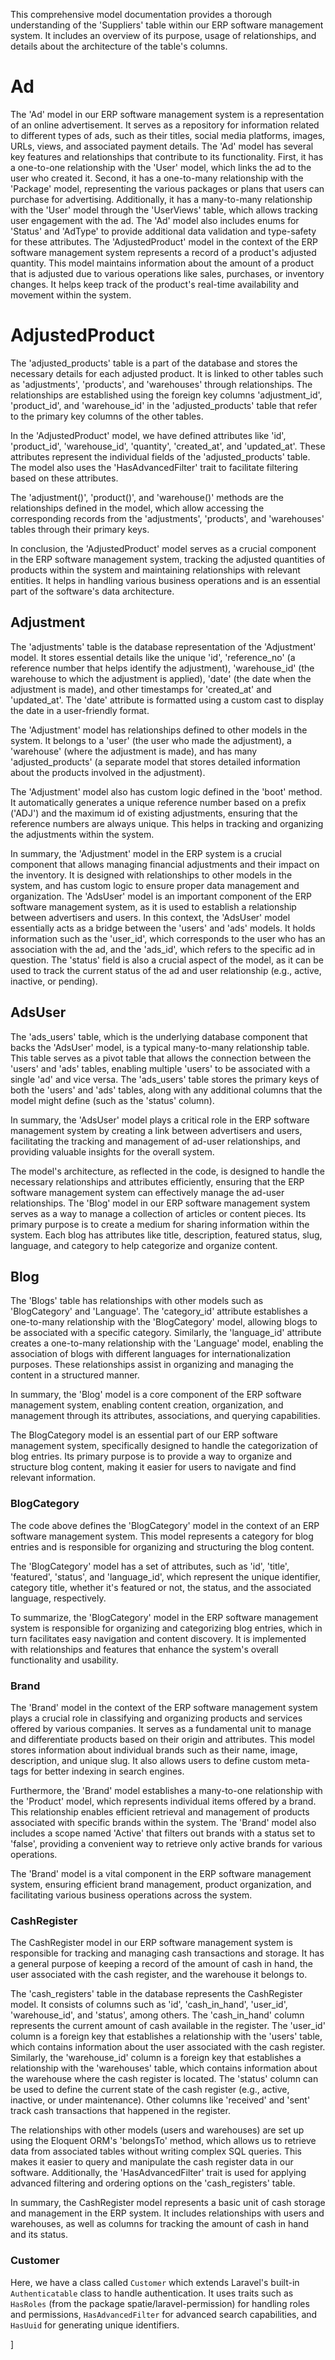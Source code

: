 This comprehensive model documentation provides a thorough understanding of the 'Suppliers' table within our ERP software management system. It includes an overview of its purpose, usage of relationships, and details about the architecture of the table's columns.

# Ad
The 'Ad' model in our ERP software management system is a representation of an online advertisement. It serves as a repository for information related to different types of ads, such as their titles, social media platforms, images, URLs, views, and associated payment details.
The 'Ad' model has several key features and relationships that contribute to its functionality. First, it has a one-to-one relationship with the 'User' model, which links the ad to the user who created it. Second, it has a one-to-many relationship with the 'Package' model, representing the various packages or plans that users can purchase for advertising. Additionally, it has a many-to-many relationship with the 'User' model through the 'UserViews' table, which allows tracking user engagement with the ad.
The 'Ad' model also includes enums for 'Status' and 'AdType' to provide additional data validation and type-safety for these attributes.
The 'AdjustedProduct' model in the context of the ERP software management system represents a record of a product's adjusted quantity. This model maintains information about the amount of a product that is adjusted due to various operations like sales, purchases, or inventory changes. It helps keep track of the product's real-time availability and movement within the system.

# AdjustedProduct
The 'adjusted_products' table is a part of the database and stores the necessary details for each adjusted product. It is linked to other tables such as 'adjustments', 'products', and 'warehouses' through relationships. The relationships are established using the foreign key columns 'adjustment_id', 'product_id', and 'warehouse_id' in the 'adjusted_products' table that refer to the primary key columns of the other tables.

In the 'AdjustedProduct' model, we have defined attributes like 'id', 'product_id', 'warehouse_id', 'quantity', 'created_at', and 'updated_at'. These attributes represent the individual fields of the 'adjusted_products' table. The model also uses the 'HasAdvancedFilter' trait to facilitate filtering based on these attributes.

The 'adjustment()', 'product()', and 'warehouse()' methods are the relationships defined in the model, which allow accessing the corresponding records from the 'adjustments', 'products', and 'warehouses' tables through their primary keys.

In conclusion, the 'AdjustedProduct' model serves as a crucial component in the ERP software management system, tracking the adjusted quantities of products within the system and maintaining relationships with relevant entities. It helps in handling various business operations and is an essential part of the software's data architecture.


## Adjustment
The 'adjustments' table is the database representation of the 'Adjustment' model. It stores essential details like the unique 'id', 'reference_no' (a reference number that helps identify the adjustment), 'warehouse_id' (the warehouse to which the adjustment is applied), 'date' (the date when the adjustment is made), and other timestamps for 'created_at' and 'updated_at'. The 'date' attribute is formatted using a custom cast to display the date in a user-friendly format.

The 'Adjustment' model has relationships defined to other models in the system. It belongs to a 'user' (the user who made the adjustment), a 'warehouse' (where the adjustment is made), and has many 'adjusted_products' (a separate model that stores detailed information about the products involved in the adjustment).

The 'Adjustment' model also has custom logic defined in the 'boot' method. It automatically generates a unique reference number based on a prefix ('ADJ') and the maximum id of existing adjustments, ensuring that the reference numbers are always unique. This helps in tracking and organizing the adjustments within the system.

In summary, the 'Adjustment' model in the ERP system is a crucial component that allows managing financial adjustments and their impact on the inventory. It is designed with relationships to other models in the system, and has custom logic to ensure proper data management and organization.
The 'AdsUser' model is an important component of the ERP software management system, as it is used to establish a relationship between advertisers and users. In this context, the 'AdsUser' model essentially acts as a bridge between the 'users' and 'ads' models. It holds information such as the 'user_id', which corresponds to the user who has an association with the ad, and the 'ads_id', which refers to the specific ad in question. The 'status' field is also a crucial aspect of the model, as it can be used to track the current status of the ad and user relationship (e.g., active, inactive, or pending).

## AdsUser
The 'ads_users' table, which is the underlying database component that backs the 'AdsUser' model, is a typical many-to-many relationship table. This table serves as a pivot table that allows the connection between the 'users' and 'ads' tables, enabling multiple 'users' to be associated with a single 'ad' and vice versa. The 'ads_users' table stores the primary keys of both the 'users' and 'ads' tables, along with any additional columns that the model might define (such as the 'status' column).

In summary, the 'AdsUser' model plays a critical role in the ERP software management system by creating a link between advertisers and users, facilitating the tracking and management of ad-user relationships, and providing valuable insights for the overall system.

The model's architecture, as reflected in the code, is designed to handle the necessary relationships and attributes efficiently, ensuring that the ERP software management system can effectively manage the ad-user relationships.
The 'Blog' model in our ERP software management system serves as a way to manage a collection of articles or content pieces. Its primary purpose is to create a medium for sharing information within the system. Each blog has attributes like title, description, featured status, slug, language, and category to help categorize and organize content.

## Blog
The 'Blogs' table has relationships with other models such as 'BlogCategory' and 'Language'. The 'category_id' attribute establishes a one-to-many relationship with the 'BlogCategory' model, allowing blogs to be associated with a specific category. Similarly, the 'language_id' attribute creates a one-to-many relationship with the 'Language' model, enabling the association of blogs with different languages for internationalization purposes. These relationships assist in organizing and managing the content in a structured manner.

In summary, the 'Blog' model is a core component of the ERP software management system, enabling content creation, organization, and management through its attributes, associations, and querying capabilities.

The BlogCategory model is an essential part of our ERP software management system, specifically designed to handle the categorization of blog entries. Its primary purpose is to provide a way to organize and structure blog content, making it easier for users to navigate and find relevant information.

### BlogCategory
The code above defines the 'BlogCategory' model in the context of an ERP software management system. This model represents a category for blog entries and is responsible for organizing and structuring the blog content.

The 'BlogCategory' model has a set of attributes, such as 'id', 'title', 'featured', 'status', and 'language_id', which represent the unique identifier, category title, whether it's featured or not, the status, and the associated language, respectively.

To summarize, the 'BlogCategory' model in the ERP software management system is responsible for organizing and categorizing blog entries, which in turn facilitates easy navigation and content discovery. It is implemented with relationships and features that enhance the system's overall functionality and usability.

### Brand
The 'Brand' model in the context of the ERP software management system plays a crucial role in classifying and organizing products and services offered by various companies. It serves as a fundamental unit to manage and differentiate products based on their origin and attributes. This model stores information about individual brands such as their name, image, description, and unique slug. It also allows users to define custom meta-tags for better indexing in search engines.

Furthermore, the 'Brand' model establishes a many-to-one relationship with the 'Product' model, which represents individual items offered by a brand. This relationship enables efficient retrieval and management of products associated with specific brands within the system. The 'Brand' model also includes a scope named 'Active' that filters out brands with a status set to 'false', providing a convenient way to retrieve only active brands for various operations.

The 'Brand' model is a vital component in the ERP software management system, ensuring efficient brand management, product organization, and facilitating various business operations across the system.

### CashRegister
The CashRegister model in our ERP software management system is responsible for tracking and managing cash transactions and storage. It has a general purpose of keeping a record of the amount of cash in hand, the user associated with the cash register, and the warehouse it belongs to.

The 'cash_registers' table in the database represents the CashRegister model. It consists of columns such as 'id', 'cash_in_hand', 'user_id', 'warehouse_id', and 'status', among others. The 'cash_in_hand' column represents the current amount of cash available in the register. The 'user_id' column is a foreign key that establishes a relationship with the 'users' table, which contains information about the user associated with the cash register. Similarly, the 'warehouse_id' column is a foreign key that establishes a relationship with the 'warehouses' table, which contains information about the warehouse where the cash register is located. The 'status' column can be used to define the current state of the cash register (e.g., active, inactive, or under maintenance). Other columns like 'received' and 'sent' track cash transactions that happened in the register.

The relationships with other models (users and warehouses) are set up using the Eloquent ORM's 'belongsTo' method, which allows us to retrieve data from associated tables without writing complex SQL queries. This makes it easier to query and manipulate the cash register data in our software. Additionally, the 'HasAdvancedFilter' trait is used for applying advanced filtering and ordering options on the 'cash_registers' table.

In summary, the CashRegister model represents a basic unit of cash storage and management in the ERP system. It includes relationships with users and warehouses, as well as columns for tracking the amount of cash in hand and its status.

### Customer
Here, we have a class called `Customer` which extends Laravel's built-in `Authenticatable` class to handle authentication. It uses traits such as `HasRoles` (from the package spatie/laravel-permission) for handling roles and permissions, `HasAdvancedFilter` for advanced search capabilities, and `HasUuid` for generating unique identifiers.



]